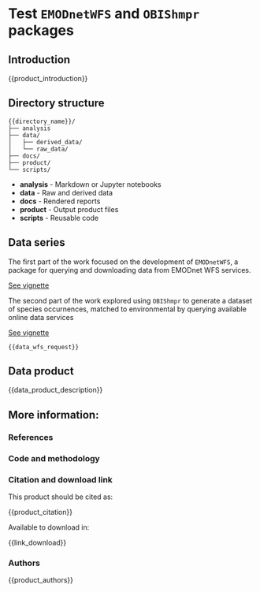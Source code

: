 # Test `EMODnetWFS` and `OBIShmpr` packages

## Introduction

{{product_introduction}}

## Directory structure

```
{{directory_name}}/
├── analysis
├── data/
│   ├── derived_data/
│   └── raw_data/
├── docs/
├── product/
└── scripts/
```

* **analysis** - Markdown or Jupyter notebooks
* **data** - Raw and derived data
* **docs** - Rendered reports
* **product** - Output product files
* **scripts** - Reusable code

## Data series

The first part of the work focused on the development of `EMODnetWFS`, a package for querying and downloading data from EMODnet WFS services.

[See vignette](https://annakrystalli.me/EMODnet-Biology-Testing-WFS/analysis/EMODnetWFS/)

The second part of the work explored using `OBIShmpr` to generate a dataset of species occurnences, matched to environmental by querying available online data services

[See vignette](https://annakrystalli.me/EMODnet-Biology-Testing-WFS/analysis/OBIShmpr/)


```
{{data_wfs_request}}
```

## Data product

{{data_product_description}}

## More information:

### References

### Code and methodology



### Citation and download link

This product should be cited as:

{{product_citation}}

Available to download in:

{{link_download}}

### Authors

{{product_authors}}
